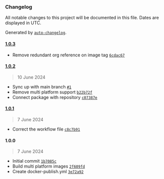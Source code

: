 ### Changelog

All notable changes to this project will be documented in this file. Dates are displayed in UTC.

Generated by [`auto-changelog`](https://github.com/CookPete/auto-changelog).

#### [1.0.3](https://github.com/muscle-fox/c-docker-build-toolbox/compare/1.0.2...1.0.3)

- Remove redundant org reference on image tag [`6cdac67`](https://github.com/muscle-fox/c-docker-build-toolbox/commit/6cdac67a438375b87b8f7beaed829d12fc02a500)

#### [1.0.2](https://github.com/muscle-fox/c-docker-build-toolbox/compare/1.0.1...1.0.2)

> 10 June 2024

- Sync up with main branch [`#1`](https://github.com/muscle-fox/c-docker-build-toolbox/pull/1)
- Remove multi platform support [`b22b72f`](https://github.com/muscle-fox/c-docker-build-toolbox/commit/b22b72fb89d7360515a45f63f46d644d3436edcc)
- Connect package with repository [`c07387e`](https://github.com/muscle-fox/c-docker-build-toolbox/commit/c07387ee0ea1ef49a5531c965a1b21137260a17f)

#### [1.0.1](https://github.com/muscle-fox/c-docker-build-toolbox/compare/1.0.0...1.0.1)

> 7 June 2024

- Correct the workflow file [`c8c7b91`](https://github.com/muscle-fox/c-docker-build-toolbox/commit/c8c7b910ce6e6c264f380ce7e914904c2dde7921)

#### 1.0.0

> 7 June 2024

- Initial commit [`1b7085c`](https://github.com/muscle-fox/c-docker-build-toolbox/commit/1b7085c78420e9436109deb08778bc32875d26e0)
- Build multi platform images [`2f609fd`](https://github.com/muscle-fox/c-docker-build-toolbox/commit/2f609fd38fd4d6ae24ba64548ac2ffef0277adf7)
- Create docker-publish.yml [`3e72a92`](https://github.com/muscle-fox/c-docker-build-toolbox/commit/3e72a92013f4df879da371d636b58e41e5989481)

